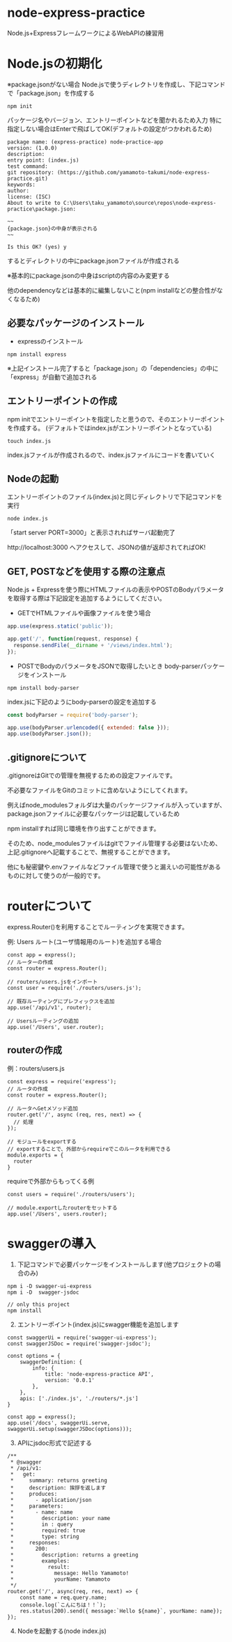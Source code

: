 # node-express-practice
Node.js+ExpressフレームワークによるWebAPIの練習用

# Node.jsの初期化
※package.jsonがない場合
Node.jsで使うディレクトリを作成し、下記コマンドで「package.json」を作成する

```
npm init
```
パッケージ名やバージョン、エントリーポイントなどを聞かれるため入力
特に指定しない場合はEnterで飛ばしてOK(デフォルトの設定がつかわれるため)

```
package name: (express-practice) node-practice-app
version: (1.0.0)
description:
entry point: (index.js)
test command:
git repository: (https://github.com/yamamoto-takumi/node-express-practice.git)
keywords:
author:
license: (ISC)
About to write to C:\Users\taku_yamamoto\source\repos\node-express-practice\package.json:

~~
{package.json}の中身が表示される
~~

Is this OK? (yes) y
```

するとディレクトリの中にpackage.jsonファイルが作成される

※基本的にpackage.jsonの中身はscriptの内容のみ変更する

  他のdependencyなどは基本的に編集しないこと(npm installなどの整合性がなくなるため)

## 必要なパッケージのインストール
- expressのインストール
```
npm install express
```
※上記インストール完了すると「package.json」の「dependencies」の中に「express」が自動で追加される

## エントリーポイントの作成
npm initでエントリーポイントを指定したと思うので、そのエントリーポイントを作成する。
(デフォルトではindex.jsがエントリーポイントとなっている)

```
touch index.js
```

index.jsファイルが作成されるので、index.jsファイルにコードを書いていく

## Nodeの起動
エントリーポイントのファイル(index.js)と同じディレクトリで下記コマンドを実行
```
node index.js
```
「start server PORT=3000」と表示されればサーバ起動完了

http://localhost:3000
へアクセスして、JSONの値が返却されてればOK!

## GET, POSTなどを使用する際の注意点
Node.js + Expressを使う際にHTMLファイルの表示やPOSTのBodyパラメータを取得する際は下記設定を追加するようにしてください。

- GETでHTMLファイルや画像ファイルを使う場合
```index.js
app.use(express.static('public'));

app.get('/', function(request, response) {
  response.sendFile(__dirname + '/views/index.html');
});
```

- POSTでBodyのパラメータをJSONで取得したいとき
body-parserパッケージをインストール
```
npm install body-parser
```

index.jsに下記のようにbody-parserの設定を追加する

```index.js
const bodyParser = require('body-parser');

app.use(bodyParser.urlencoded({ extended: false }));
app.use(bodyParser.json());
```

## .gitignoreについて
.gitignoreはGitでの管理を無視するための設定ファイルです。

不必要なファイルをGitのコミットに含めないようにしてくれます。

例えばnode_modulesフォルダは大量のパッケージファイルが入っていますが、package.jsonファイルに必要なパッケージは記載しているため

npm installすれば同じ環境を作り出すことができます。

そのため、node_modulesファイルはgitでファイル管理する必要はないため、上記.gitignoreへ記載することで、無視することができます。

他にも秘密鍵や.envファイルなどファイル管理で使うと漏えいの可能性があるものに対して使うのが一般的です。

# routerについて
express.Router()を利用することでルーティングを実現できます。

例: Users ルート(ユーザ情報用のルート)を追加する場合
```
const app = express();
// ルーターの作成
const router = express.Router();

// routers/users.jsをインポート
const user = require('./routers/users.js');

// 既存ルーティングにプレフィックスを追加
app.use('/api/v1', router);

// Usersルーティングの追加
app.use('/Users', user.router);

```

## routerの作成
例：routers/users.js

```
const express = require('express');
// ルータの作成
const router = express.Router();

// ルータへGetメソッド追加
router.get('/', async (req, res, next) => {
  // 処理
});

// モジュールをexportする
// exportすることで、外部からrequireでこのルータを利用できる
module.exports = {
  router
}
```

requireで外部からもってくる例
```
const users = require('./routers/users');

// module.exportしたrouterをセットする
app.use('/Users', users.router);
```

# swaggerの導入

1. 下記コマンドで必要パッケージをインストールします(他プロジェクトの場合のみ)
```
npm i -D swagger-ui-express
npm i -D  swagger-jsdoc

// only this project
npm install
```

2. エントリーポイント(index.js)にswagger機能を追加します
```
const swaggerUi = require('swagger-ui-express');
const swaggerJSDoc = require('swagger-jsdoc');

const options = {
    swaggerDefinition: {
        info: {
            title: 'node-express-practice API',
            version: '0.0.1'
        },
    },
    apis: ['./index.js', './routers/*.js']
}

const app = express();
app.use('/docs', swaggerUi.serve, swaggerUi.setup(swaggerJSDoc(options)));
```

3. APIにjsdoc形式で記述する
```
/**
 * @swagger
 * /api/v1:
 *   get:
 *     summary: returns greeting
 *     description: 挨拶を返します
 *     produces:
 *       - application/json
 *     parameters:
 *       - name: name
 *         description: your name
 *         in : query
 *         required: true
 *         type: string
 *     responses:
 *       200:
 *         description: returns a greeting
 *         examples:
 *           result:
 *             message: Hello Yamamoto!
 *             yourName: Yamamoto
 */
router.get('/', async(req, res, next) => {
    const name = req.query.name;
    console.log(`こんにちは！！`);
    res.status(200).send({ message:`Hello ${name}`, yourName: name});
});

```

4. Nodeを起動する(node index.js)